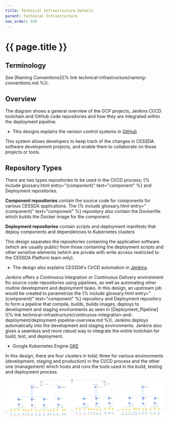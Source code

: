 ```yaml
---
title: Technical Infrastructure Details
parent: Technical Infrastructure
nav_order: 350
---
```


# {{ page.title }}

## Terminology

See [Naming Conventions]({% link technical-infrastructure/naming-conventions.md %}).

## Overview

The diagram shows a general overview of the GCP projects,
Jenkins CI/CD toolchain and GitHub code repositories and how they are integrated within the deployment pipeline.

* This designs explains the version control systems in [GitHub](https://github.com/cessda/)

This system allows developers to keep track of the changes in CESSDA software development projects,
and enable them to collaborate on those projects or tools.

## Repository Types

There are two types repositories to be used in the CI/CD process;
{% include glossary.html entry="(component)" text="component" %} and Deployment repositories.

**Component repositories** contain the source code for components for various CESSDA applications.
The {% include glossary.html entry="(component)" text="component" %} repository also contain the Dockerfile
which builds the Docker image for the component.

**Deployment repositories** contain scripts and deployment manifests that deploy components and dependencies to Kubernetes clusters

This design separates the repositories containing the application software
(which are usually public) from those containing the deployment scripts and other sensitive elements
(which are private with write access restricted to the CESSDA Platform team only).

* The design also explains CESSDA's CI/CD automation in [Jenkins](https://jenkins.cessda.eu/).

Jenkins offers a Continuous Integration or Continuous Delivery environment for source code repositories using pipelines,
as well as automating other routine development and deployment tasks.
In this design, an upstream job would be created to parametrize the
{% include glossary.html entry="(component)" text="component" %} repository
and Deployment repository to form a pipeline that compile, builds, builds images,
deploys to development and staging environments as seen in
[Deployment_Pipeline]({% link technical-infrastructure/continuous-integration-and-deployment/deployment-pipeline-overview.md %}).
Jenkins deploys automatically into the development and staging environments.
Jenkins also gives a seamless and more robust way to integrate the entire toolchain for build, test, and deployment.

* Google Kubernetes Engine [GKE](https://console.cloud.google.com/kubernetes/)

In this design, there are four clusters in total; three for various environments
(development, staging and production) in the CI/CD process and the other one (management)
which hosts and runs the tools used in the build, testing and deployment process.

![GCP Main Project Structure](../images/gcp-main-project-structure.png)

